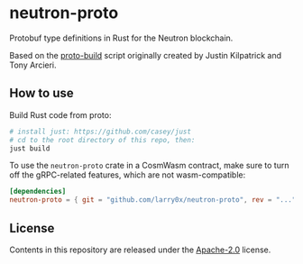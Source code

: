 # neutron-proto

Protobuf type definitions in Rust for the Neutron blockchain.

Based on the [proto-build](https://github.com/cosmos/cosmos-rust/blob/main/proto-build/src/main.rs) script originally created by Justin Kilpatrick and Tony Arcieri.

## How to use

Build Rust code from proto:

```bash
# install just: https://github.com/casey/just
# cd to the root directory of this repo, then:
just build
```

To use the `neutron-proto` crate in a CosmWasm contract, make sure to turn off the gRPC-related features, which are not wasm-compatible:

```toml
[dependencies]
neutron-proto = { git = "github.com/larry0x/neutron-proto", rev = "...", default-features = false }
```

## License

Contents in this repository are released under the [Apache-2.0](./LICENSE) license.
